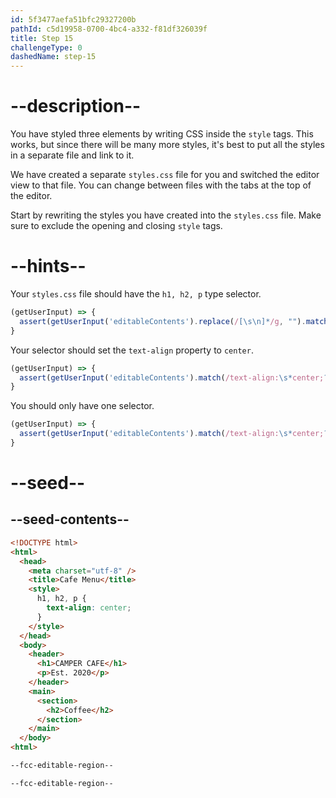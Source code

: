 ```yaml
---
id: 5f3477aefa51bfc29327200b
pathId: c5d19958-0700-4bc4-a332-f81df326039f
title: Step 15
challengeType: 0
dashedName: step-15
---
```


# --description--

You have styled three elements by writing CSS inside the `style` tags. This works, but since there will be many more styles, it's best to put all the styles in a separate file and link to it.

We have created a separate `styles.css` file for you and switched the editor view to that file. You can change between files with the tabs at the top of the editor.

Start by rewriting the styles you have created into the `styles.css` file. Make sure to exclude the opening and closing `style` tags.

# --hints--

Your `styles.css` file should have the `h1, h2, p` type selector.

```js
(getUserInput) => {
  assert(getUserInput('editableContents').replace(/[\s\n]*/g, "").match(/(h1|h2|p),(h1|h2|p),(h1|h2|p){/));
}
```
 
Your selector should set the `text-align` property to `center`.

```js
(getUserInput) => {
  assert(getUserInput('editableContents').match(/text-align:\s*center;?/));
}
```

You should only have one selector.

```js
(getUserInput) => {
  assert(getUserInput('editableContents').match(/text-align:\s*center;?/)?.length === 1);
}
```

# --seed--

## --seed-contents--

```html
<!DOCTYPE html>
<html>
  <head>
    <meta charset="utf-8" />
    <title>Cafe Menu</title>
    <style>
      h1, h2, p {
        text-align: center;
      }
    </style>
  </head>
  <body>
    <header>
      <h1>CAMPER CAFE</h1>
      <p>Est. 2020</p>
    </header>
    <main>
      <section>
        <h2>Coffee</h2>
      </section>
    </main>
  </body>
<html>
```

```css
--fcc-editable-region--

--fcc-editable-region--

```
